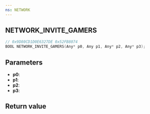 ```yaml
---
ns: NETWORK
---
```

## NETWORK_INVITE_GAMERS

```c
// 0x9D80CD1D0E6327DE 0x52FB8074
BOOL NETWORK_INVITE_GAMERS(Any* p0, Any p1, Any* p2, Any* p3);
```

## Parameters
* **p0**: 
* **p1**: 
* **p2**: 
* **p3**: 

## Return value
